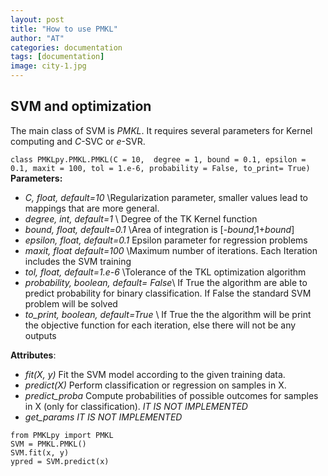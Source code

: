 ```yaml
---
layout: post
title: "How to use PMKL"
author: "AT"
categories: documentation
tags: [documentation]
image: city-1.jpg
---
```


## SVM and optimization

The main class of SVM is *PMKL*. It requires several parameters for Kernel computing and *C*-SVC or *e*-SVR.

`class PMKLpy.PMKL.PMKL(C = 10,  degree = 1, bound = 0.1, epsilon = 0.1, maxit = 100, tol = 1.e-6, probability = False, to_print= True)`
**Parameters:**
* *C, float, default=10* \\Regularization parameter, smaller values lead to mappings that are more general.
* *degree, int, default=1* \\
Degree of the TK Kernel function
* *bound, float, default=0.1*  \\Area of integration is [-*bound*,1+*bound*]
* *epsilon, float, default=0.1* Epsilon parameter for regression problems
* *maxit, float default=100* \\Maximum number of iterations. Each Iteration includes the SVM training
* *tol, float, default=1.e-6* \\Tolerance of the TKL optimization algorithm
* *probability, boolean, default= False*\\
If True the algorithm are able to predict probability for binary classification. If False the standard SVM problem will be solved
* *to\_print, boolean, default=True*    \\
If True the the algorithm will be print the objective function for each iteration, else there will not be any outputs

**Attributes**:
* *fit(X, y)* Fit the SVM model according to the given training data.
* *predict(X)* Perform classification or regression on samples in X.
* *predict_proba* Compute probabilities of possible outcomes for samples in X (only for classification). *IT IS NOT IMPLEMENTED*
* *get_params* *IT IS NOT IMPLEMENTED*

```
from PMKLpy import PMKL
SVM = PMKL.PMKL()
SVM.fit(x, y)
ypred = SVM.predict(x)
```
